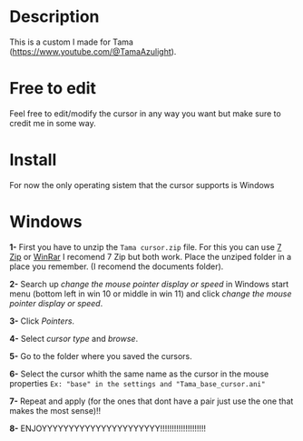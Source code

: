 # Description
This is a custom I made for Tama (https://www.youtube.com/@TamaAzulight).

# Free to edit
Feel free to edit/modify the cursor in any way you want but make sure to credit me in some way.

# Install
For now the only operating sistem that the cursor supports is Windows

# Windows

**1-** First you have to unzip the `Tama cursor.zip` file. For this you can use [7 Zip](https://www.7-zip.org/) or [WinRar](https://www.win-rar.com/start.html?&L=0) I recomend 7 Zip but both work. Place the unziped folder in a place you remember. (I recomend the documents folder).

**2-** Search up _change the mouse pointer display or speed_ in Windows start menu (bottom left in win 10 or middle in win 11) and click _change the mouse pointer display or speed_.

**3-** Click _Pointers_.

**4-** Select _cursor type_ and _browse_.

**5-** Go to the folder where you saved the cursors.

**6-** Select the cursor whith the same name as the cursor in the mouse properties `Ex: "base" in the settings and "Tama_base_cursor.ani"`

**7-** Repeat and apply (for the ones that dont have a pair just use the one that makes the most sense)!!

**8-** ENJOYYYYYYYYYYYYYYYYYYYYYY!!!!!!!!!!!!!!!!!!!!
